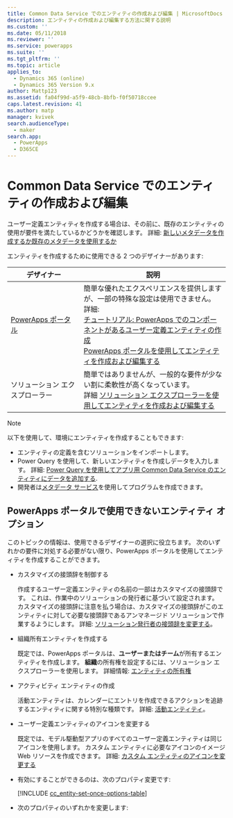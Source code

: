 ```yaml
---
title: Common Data Service でのエンティティの作成および編集 | MicrosoftDocs
description: エンティティの作成および編集する方法に関する説明
ms.custom: ''
ms.date: 05/11/2018
ms.reviewer: ''
ms.service: powerapps
ms.suite: ''
ms.tgt_pltfrm: ''
ms.topic: article
applies_to:
  - Dynamics 365 (online)
  - Dynamics 365 Version 9.x
author: Mattp123
ms.assetid: fa04f99d-a5f9-48cb-8bfb-f0f50718ccee
caps.latest.revision: 41
ms.author: matp
manager: kvivek
search.audienceType:
  - maker
search.app:
  - PowerApps
  - D365CE
---
```

# <a name="create-and-edit-entities-in-common-data-service"></a>Common Data Service でのエンティティの作成および編集

ユーザー定義エンティティを作成する場合は、その前に、既存のエンティティの使用が要件を満たしているかどうかを確認します。 詳細: [新しいメタデータを作成するか既存のメタデータを使用するか](create-edit-metadata.md#create-new-metadata-or-use-existing-metadata)

エンティティを作成するために使用できる 2 つのデザイナーがあります:

|デザイナー| 説明|
|--|--|
|[PowerApps ポータル](https://web.powerapps.com/?utm_source=padocs&utm_medium=linkinadoc&utm_campaign=referralsfromdoc)|簡単な優れたエクスペリエンスを提供しますが、一部の特殊な設定は使用できません。<br />詳細: <br />[チュートリアル: PowerApps でのコンポーネントがあるユーザー定義エンティティの作成](/powerapps/maker/common-data-service/create-custom-entity)<br />[PowerApps ポータルを使用してエンティティを作成および編集する](create-edit-entities-portal.md)|
|ソリューション エクスプローラー|簡単ではありませんが、一般的な要件が少ない割に柔軟性が高くなっています。 <br />詳細 [ソリューション エクスプローラーを使用してエンティティを作成および編集する](create-edit-entities-solution-explorer.md)|

> [!NOTE]
> 以下を使用して、環境にエンティティを作成することもできます:
> - エンティティの定義を含むソリューションをインポートします。
> - Power Query を使用して、新しいエンティティを作成しデータを入力します。 詳細: [Power Query を使用してアプリ用 Common Data Service のエンティティにデータを追加する](/powerapps/maker/common-data-service/data-platform-cds-newentity-pq).
> - 開発者は[メタデータ サービス](/powerapps/developer/common-data-service/use-web-services#metadata-services)を使用してプログラムを作成できます。


## <a name="entity-options-not-available-in-the-powerapps-portal"></a>PowerApps ポータルで使用できないエンティティ オプション

このトピックの情報は、使用できるデザイナーの選択に役立ちます。 次のいずれかの要件に対処する必要がない限り、PowerApps ポータルを使用してエンティティを作成することができます。

- カスタマイズの接頭辞を制御する

  作成するユーザー定義エンティティの名前の一部はカスタマイズの接頭辞です。 これは、作業中のソリューションの発行者に基づいて設定されます。 カスタマイズの接頭辞に注意を払う場合は、カスタマイズの接頭辞がこのエンティティに対して必要な接頭辞であるアンマネージド ソリューションで作業するようにします。 詳細: [ソリューション発行者の接頭辞を変更する](change-solution-publisher-prefix.md)。

- 組織所有エンティティを作成する

  既定では、PowerApps ポータルは、**ユーザーまたはチーム**が所有するエンティティを作成します。 **組織**の所有権を設定するには、ソリューション エクスプローラーを使用します。 詳細情報: [エンティティの所有権](types-of-entities.md#entity-ownership)

- アクティビティ エンティティの作成

  活動エンティティは、カレンダーにエントリを作成できるアクションを追跡するエンティティに関する特別な種類です。 詳細: [活動エンティティ](types-of-entities.md#activity-entities)。

- ユーザー定義エンティティのアイコンを変更する

  既定では、モデル駆動型アプリのすべてのユーザー定義エンティティは同じアイコンを使用します。 カスタム エンティティに必要なアイコンのイメージ Web リソースを作成できます。 詳細:  [カスタム エンティティのアイコンを変更する](../model-driven-apps/change-custom-entity-icons.md) 

- 有効にすることができるのは、次のプロパティ変更です:

  [!INCLUDE [cc_entity-set-once-options-table](../../includes/cc_entity-set-once-options-table.md)]

- 次のプロパティのいずれかを変更します:

  <!-- Based on ../../includes/cc_entity-changeable-options-table.md 
Removed these:

  /|**Description**/|Provide a meaningful description of the purpose of the entity./|

  /|**Primary Image**/|System entities that support images will already have an **Image** field. You can choose whether to display data in this field as the image for the record by setting this field to **[None]** or **Default Image**.<br /><br /> For custom entities you must first create an image field. Each entity can have only one image field. After you create one, you can change this setting to set the primary image. More information: [Image fields](../maker/common-data-service/types-of-fields.md#image-fields) /|-->

  |オプション   |説明  |
  |---------|---------|
  |**アクセス チーム**|このエンティティのチーム テンプレートを作成します。 |
  |**簡易作成を許可**|このエンティティの**簡易作成フォーム**を作成して公開すると、ナビゲーション ウィンドウの**作成**ボタンを使用して新しいレコードを作成するオプションを使用できます。 詳細情報: [フォームの作成と設計](../model-driven-apps/create-design-forms.md)<br /><br /> これがユーザー定義活動エンティティに対して有効になると、ナビゲーション ウィンドウの**作成**ボタンを使用するときに、ユーザーが定義した活動が活動エンティティのグループに表示されます。 ただし、活動は簡易作成フォームをサポートしていないので、カスタム エンティティ アイコンをクリックしたときは、メイン フォームが使用されます。|
  |**このエンティティが表示される領域**|Web アプリケーションでこのエンティティを表示するために利用可能なサイトマップ領域の 1 つを選択します。 これはモデル駆動型アプリには適用されません。|
  |**監査**|監査が組織に対して有効になっている場合、エンティティ レコードの変化を時系列で取得することができます。 エンティティの監査を有効にすると、そのエンティティのすべてのフィールドの監査も有効になります。 監査を有効にするフィールドを選択またはクリアできます。|
  |**変更履歴**|データが最初に抽出されてから、または最後に同期されてからどのデータが変更されたかを検出することによって、効率の良いデータ同期を可能にします。  |
  |**色**|モデル駆動型アプリでエンティティに使用する色を設定します。|
  |**ドキュメント管理**|組織のドキュメント管理を有効にするための他のタスクが完了した後、この機能を有効にすることによって、エンティティは SharePoint との統合に関与できるようになります。 |
  |**重複データ検出**|重複データ検出が組織に対して有効になっている場合、このオプションを有効にすることによって、このエンティティの重複データ検出ルールを作成できます。|
  |**モバイルの有効化**|このエンティティを、Dynamics 365 for phones と Dynamics 365 for tablets のアプリで使用できるようにします。 また、このエンティティを**モバイルでは読み取り専用**にすることも選択できます。<br /><br /> エンティティのフォームで、Dynamics 365 for phones と Dynamics 365 for tablets のアプリでサポートされていない拡張機能が必要な場合は、この設定を使用して、これらのエンティティのデータをモバイル アプリ ユーザーが編集できないようにします。|
  |**Phone Express の有効化**|このエンティティを、Dynamics 365 for phones アプリで使用できるようにします。|
  |**差し込み印刷**|差し込み印刷でこのエンティティを使用できます。|
  |**Dynamics 365 for Outlook のオフライン機能**|Dynamics 365 for Outlook アプリケーションがネットワークに接続していない間、このエンティティのデータが使用可能かどうか。|
  |**Outlook 用 Dynamics 365 の閲覧ウィンドウ**|エンティティが Dynamics 365 for Outlook アプリ用の閲覧ウィンドウに表示されるかどうか。|
  |**カスタム ヘルプを使用する**|有効にした場合、ヘルプ URL を設定して、ユーザーがアプリケーションのヘルプ ボタンをクリックしたときに表示されるページをコントロールします。 これを使用して、エンティティの企業プロセスに特有のガイダンスを提供します。|


### <a name="see-also"></a>関連項目

[ソリューション エクスプローラーを使用してエンティティを作成および編集する](create-edit-entities-solution-explorer.md)<br />
[チュートリアル: PowerApps でのコンポーネントがあるユーザー定義エンティティの作成](/powerapps/maker/common-data-service/create-custom-entity)<br />
[エンティティの編集](edit-entities.md)<br />
[開発者ドキュメント: ユーザー定義エンティティを作成する](/dynamics365/customer-engagement/developer/org-service/create-custom-entity)
